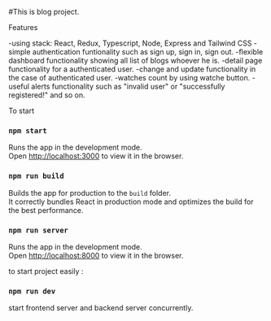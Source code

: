 #This is blog project.

Features

-using stack: React, Redux, Typescript, Node, Express and Tailwind CSS
-simple authentication funtionality such as sign up, sign in, sign out.
-flexible dashboard functionality showing all list of blogs whoever he is.
-detail page functionality for a authenticated user.
-change and update functionality in the case of authenticated user.
-watches count by using watche button.
-useful alerts functionality such as "invalid user" or "successfully registered!" and so on.

To start

### `npm start`

Runs the app in the development mode.\
Open [http://localhost:3000](http://localhost:3000) to view it in the browser.

### `npm run build`

Builds the app for production to the `build` folder.\
It correctly bundles React in production mode and optimizes the build for the best performance.

### `npm run server`

Runs the app in the development mode.\
Open [http://localhost:8000](http://localhost:8000) to view it in the browser.

to start project easily :

### `npm run dev`

start frontend server and backend server concurrently.
